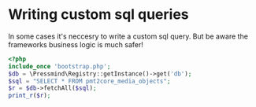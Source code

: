 # Writing custom sql queries
In some cases it's neccesry to write a custom sql query.
But be aware the frameworks business logic is much safer!

```php
<?php
include_once 'bootstrap.php';
$db = \Pressmind\Registry::getInstance()->get('db');
$sql = "SELECT * FROM pmt2core_media_objects";
$r = $db->fetchAll($sql);
print_r($r);
```